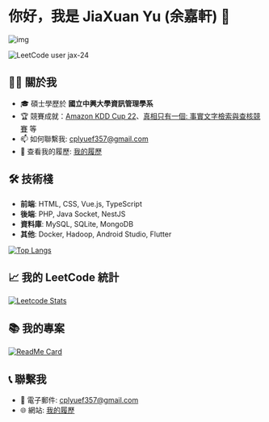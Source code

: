 # 你好，我是 JiaXuan Yu (余嘉軒) 👋

![img](https://fc.dianhsu.top/lc?user=jax-24&loc=cn&req=rating)

![LeetCode user jax-24](https://img.shields.io/badge/dynamic/json?style=for-the-badge&labelColor=black&color=%23ffa116&label=Rating&query=ratingQuantile&url=https%3A%2F%2Fbadge.xyli.tech/%2Fapi%2Fusers%2Fjax-24%2Fcn%2F&logo=leetcode&logoColor=yellow)

## 👨‍💻 關於我

- 🎓 碩士學歷於 **國立中興大學資訊管理學系**
- 🏆 競賽成就：[Amazon KDD Cup 22](https://www.aicrowd.com/challenges/esci-challenge-for-improving-product-search/leaderboards?affiliation=7110029111%40smail.nchu.edu.tw&challenge_leaderboard_extra_id=1184&challenge_round_id=1236&post_challenge=false)、[真相只有一個: 事實文字檢索與查核競賽](https://tbrain.trendmicro.com.tw/Competitions/Details/28) 等
- 📫 如何聯繫我: [cplyuef357@gmail.com](mailto:cplyuef357@gmail.com)
- 📄 查看我的履歷: [我的履歷](https://my-resume-chi-ten.vercel.app/)

## 🛠 技術棧

- **前端**: HTML, CSS, Vue.js, TypeScript
- **後端**: PHP, Java Socket, NestJS
- **資料庫**: MySQL, SQLite, MongoDB
- **其他**: Docker, Hadoop, Android Studio, Flutter

[![Top Langs](https://github-readme-stats.vercel.app/api/top-langs/?username=cvecve147&theme=radical)](https://github.com/anuraghazra/github-readme-stats)

## 📈 我的 LeetCode 統計

[![Leetcode Stats](https://leetcode.card.workers.dev/jax-24?theme=nord&font=baloo&extension=activity&site=cn)](https://leetcode-cn.com/u/jax-24/)

## 📚 我的專案

[![ReadMe Card](https://github-readme-stats.vercel.app/api/pin/?username=cvecve147&repo=vuepress-notes&theme=radical)](https://github.com/cvecve147/vuepress-notes)

## 📞 聯繫我

- 📧 電子郵件: [cplyuef357@gmail.com](mailto:cplyuef357@gmail.com)
- 🌐 網站: [我的履歷](https://my-resume-chi-ten.vercel.app/)

